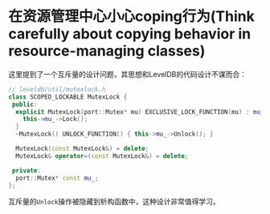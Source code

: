 # 在资源管理中心小心coping行为(Think carefully about copying behavior in resource-managing classes)
这里提到了一个互斥量的设计问题，其思想和LevelDB的代码设计不谋而合：
```cpp
// leveldb/util/mutexlock.h
class SCOPED_LOCKABLE MutexLock {
 public:
  explicit MutexLock(port::Mutex* mu) EXCLUSIVE_LOCK_FUNCTION(mu) : mu_(mu) {
    this->mu_->Lock();
  }
  ~MutexLock() UNLOCK_FUNCTION() { this->mu_->Unlock(); }

  MutexLock(const MutexLock&) = delete;
  MutexLock& operator=(const MutexLock&) = delete;

 private:
  port::Mutex* const mu_;
};
```
互斥量的`Unlock`操作被隐藏到析构函数中，这种设计非常值得学习。